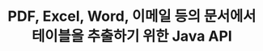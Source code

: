 ---
############################# Static ############################
layout: "auto-gen-gist"
draft: false
path: "ko/parser/java/extract/table/xla/"
otherformats: DOC DOT DOCX DOCM DOTX DOTM TXT ODT OTT RTF PDF XHTML MHTML MD XML EPUB FB2 CHM XLS XLT XLSX XLSM XLSB XLTX XLTM ODS CSV OTS XLAM PPT PPTX  PPS POT PPSX PPTM POTX PPSM ODP OTP PST OST EML EMLX MSG ONE 

############################# Head ############################
head_title: "다양한 문서(Excel, Word, PDF)에서 테이블을 추출하는 Java API"
head_description: "GroupDocs.Parser Java API는 PDF, DOCX, PPTX, EML, MSG, XLSX, CSV, ODT, RTF& EPUB 문서 및 페이지에서 테이블을 추출하기 위한 완벽한 기능을 제공합니다."

############################# Header ############################
title: "PDF, Excel, Word, 이메일 등의 문서에서 테이블을 추출하기 위한 Java API"
description: "GroupDocs.Parser Java API는 소프트웨어 프로그래머에게 PDF, DOCX, PPTX, EML, MSG, XLSX, CSV, ODT, RTF, EPUB 등과 같은 문서에서 테이블을 추출할 수 있는 기능을 제공합니다."

######################### Download Button #######################
button:
    enable: true

############################# About ############################
about:
    enable: true
    title: "Java API를 통해 인기 있는 문서 파일 형식에서 테이블을 추출하는 방법은 무엇입니까?"
    content: |
     표는 시각적으로 매력적인 방식으로 독자에게 데이터나 정보를 효과적으로 제시하는 데 사용할 수 있는 행과 열로 구성된 셀 그리드입니다. 표는 문서에서 데이터를 구성하는 데 매우 중요한 역할을 하며 정보 그룹화, 행이나 열에 데이터 정렬, 목록 만들기, 전체 문장의 레이아웃 구성, 문서에서 이미지 배치, 데이터의 추세 또는 패턴 강조 표시 및 곧. Java API용 GroupDocs.Parser를 사용하면 소프트웨어 엔지니어와 개발자가 다양한 문서 유형을 처리하기 위한 강력한 Java 응용 프로그램을 만들 수 있습니다. PDF, 이메일, 전자책, Word(DOC, DOCX), PowerPoint(PPT, PPTX), Excel(XLS, XLSX), 이메일( EML, MSG) 형식 등. Java API는 문서에서 모든 테이블 또는 특정 테이블 추출, 특정 문서 페이지에서 테이블 가져오기, 테이블 셀 데이터 추출, 테이블 행의 총 수 가져오기 및 열, 행 높이 가져오기, 테이블 데이터 인쇄 등. 

############################# content ############################
steps:
    enable: true
    block:
    - title_left: "Java 코드를 사용하여 XLA 문서에서 테이블 추출 "
      content_left: |
       GroupDocs.Parser Java API에는 다양한 문서 유형을 처리하고 데이터를 추출하기 위한 완벽한 지원이 포함되어 있습니다. 다음 Java 코드 예제는 소프트웨어 프로그래머가 몇 줄의 코드로 XLA 문서에서 테이블을 추출하는 방법을 보여줍니다. 

      title_right: "XLA 문서에서 테이블 추출"
      content_right: |
        * [Parser](https://apireference.groupdocs.com/parser/java/com.groupdocs.parser/Parser)의 인스턴스 생성
        * 테이블 추출이 지원되는지 확인
        * 테이블 레이아웃 만들기
        * 테이블 추출 옵션 생성
        * [getTables(options)](https://apireference.groupdocs.com/parser/java/com.groupdocs.parser/Parser#getTables(com.groupdocs.parser.options.PageTableAreaOptions)) 메서드를 호출하여 전체 문서.
        * 행과 열에 대해 반복
        * 테이블 셀 텍스트 추출 및 인쇄

      gisthash: "dda6d3d4866e63ae1614d86dd847fecd"
      gistfile: "tables_extraction_form_documents.cs"

    - title_left: "XLA 문서 페이지에서 테이블을 추출하는 방법"
      content_left: |
       GroupDocs.Parser Java API를 사용하면 컴퓨터 프로그래머가 몇 줄의 Java 코드로 XLA 문서 페이지에서 테이블을 추출할 수 있습니다. 문서에 테이블이 있는지 확인한 다음 특정 문서 페이지에서 테이블을 추출합니다. 다음 예는 Java 개발자가 XLA 문서 내에서 테이블 추출을 쉽게 수행하는 방법을 보여줍니다.  

      title_right: "Java를 통해 문서 테이블 추출"
      content_right: |
        * [Parser](https://apireference.groupdocs.com/parser/java/com.groupdocs.parser/Parser)의 인스턴스 생성
        * 테이블 추출이 지원되는지 확인
        * 테이블 레이아웃 만들기
        * 문서 페이지에서 테이블 추출 옵션 만들기
        * [getDocumentInfo)](https://apireference.groupdocs.com/parser/java/com.groupdocs.parser/Parser#getDocumentInfo())를 통해 문서 정보 얻기
        * 문서에 페이지가 있는지 확인
        * 문서 페이지에서 테이블 추출
        * [getTables(options)](https://apireference.groupdocs.com/parser/java/com.groupdocs.parser/Parser#getTables(com.groupdocs.parser.options.PageTableAreaOptions)) 메서드를 호출하여 전체 문서.
        * 테이블, 행 및 열에 대해 반복
        * 테이블 셀 텍스트 추출 및 인쇄
     
      gisthash: "2dc42054bba3abdc297c63f4534281d8"
      gistfile: "tables_extraction_form_documents_page.cs"
      
    - title_left: "시스템 요구 사항"
      content_left: |
        Java용 GroupDocs.Parser는 모든 주요 플랫폼 및 운영 체제에서 지원됩니다. Microsoft Word, Excel, PowerPoint, Outlook, OpenOffice 및 50개 이상의 기타 형식으로 문서를 생성할 수 있습니다. 전체 시스템 요구 사항 가이드를 보려면 아래 코드를 실행하기 전에 시스템 요구 사항을 방문하십시오. 시스템에 다음 전제 조건이 설치되어 있는지 확인하십시오.
         * 운영 체제: 마이크로소프트 윈도우, 리눅스, 맥OS
         * 자바 버전 지원: J2SE 7.0(1.7), J2SE 8.0(1.8) 이상
         * GroupDocs[Repository](https://repository.groupdocs.com/webapp/#/artifacts/browse/tree/General/repo/com/groupdocs/groupdocs-parser)에서 최신 버전의 GroupDocs.Assembly Java API 다운로드
        
      title_right: "GroupDocs.Assembly를 사용하는 이유"
      content_right: |
        * 지원되는 문서에서 일반 텍스트를 추출합니다.
        * 목차 추출 지원
        * 형식이 지정된 텍스트, 메타데이터, 이미지, 컨테이너 및 첨부 파일을 추출합니다.
        * 사용자 정의 템플릿을 통한 문서 구문 분석.
        * 키워드 또는 정규식을 사용하여 텍스트를 검색합니다.
        * 구조화된 텍스트 추출 지원
        * 지원되는 일부 문서 형식의 목차를 추출합니다.
        * PDF 문서에서 양식 데이터를 구문 분석합니다.

demos:
    enable: true
  

more_formats:
    enable: true


back_to_top:
    enable: true
---